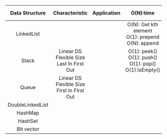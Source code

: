 | Data Structure | Characteristic | Application |  O(N):time |   Source (Python)|  Source (Java) | Reference |
|:--------:|:--------:|:--------:|:--------:|:--------:|:--------:|:--------:|
| LinkedLIst| | | O(N): Get kth element</br>O(1): prepend</br> O(N): append | [linked_list](https://github.com/juyoung228/Evolving_Basic/blob/master/Data_Structure/Source%20Code/Python/linked_list.ipynb) | [LinkedList](https://github.com/juyoung228/Evolving_Basic/blob/master/Data_Structure/Source%20Code/Java/src/LinkedList.java) | [Youtube_HackerRank](https://www.youtube.com/watch?v=oSWTXtMglKE)|
| Stack | Linear DS </br> Flexible Size </br> Last In First Out | | O(1): peek() </br> O(1): push() </br> O(1): pop() </br> O(1):isEmpty()  | | [Stack](https://github.com/juyoung228/Evolving_Basic/blob/master/Data_Structure/Source%20Code/Java/src/Stack.java) | [Youtube_HackerRank](https://www.youtube.com/watch?v=wjI1WNcIntg) |
| Queue| Linear DS </br> Flexible Size  </br> First In FIrst Out| | | | [Queue](https://github.com/juyoung228/Evolving_Basic/blob/master/Data_Structure/Source%20Code/Java/src/Queue.java) | [Youtube_HackerRank](https://www.youtube.com/watch?v=wjI1WNcIntg)|
| DoubleLinkedList | | | | | |
| HashMap | |  |  |  | |
| HashSet | |  | |  | |
| Bit vector |  |  |  |   |  | 